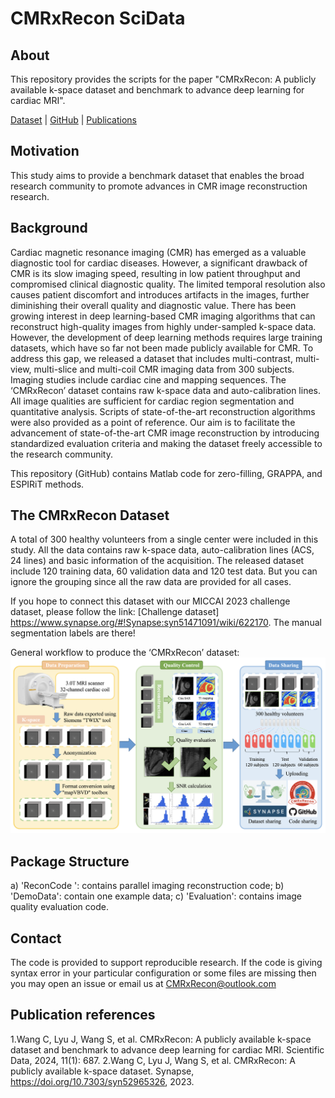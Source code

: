 # CMRxRecon SciData

## About
This repository provides the scripts for the paper "CMRxRecon: A publicly available k-space dataset and benchmark to advance deep learning for cardiac MRI".


[Dataset](https://doi.org/10.7303/syn52965326) |
[GitHub](https://github.com/CmrxRecon/CMRxRecon/) |
[Publications](#Publication-references)

## Motivation
This study aims to provide a benchmark dataset that enables the broad research community to promote advances in CMR image reconstruction research.

## Background
Cardiac magnetic resonance imaging (CMR) has emerged as a valuable diagnostic tool for cardiac diseases. However, a significant drawback of CMR is its slow imaging speed, resulting in low patient throughput and compromised clinical diagnostic quality. The limited temporal resolution also causes patient discomfort and introduces artifacts in the images, further diminishing their overall quality and diagnostic value. There has been growing interest in deep learning-based CMR imaging algorithms that can reconstruct high-quality images from highly under-sampled k-space data. However, the development of deep learning methods requires large training datasets, which have so far not been made publicly available for CMR. To address this gap, we released a dataset that includes multi-contrast, multi-view, multi-slice and multi-coil CMR imaging data from 300 subjects. Imaging studies include cardiac cine and mapping sequences. The ‘CMRxRecon’ dataset contains raw k-space data and auto-calibration lines. All image qualities are sufficient for cardiac region segmentation and quantitative analysis. Scripts of state-of-the-art reconstruction algorithms were also provided as a point of reference. Our aim is to facilitate the advancement of state-of-the-art CMR image reconstruction by introducing standardized evaluation criteria and making the dataset freely accessible to the research community.

This repository (GitHub) contains Matlab code for zero-filling, GRAPPA, and ESPIRiT methods.

## The CMRxRecon Dataset
A total of 300 healthy volunteers from a single center were included in this study.
All the data contains raw k-space data, auto-calibration lines (ACS, 24 lines) and basic information of the acquisition.
The released dataset include 120 training data, 60 validation data and 120 test data. But you can ignore the grouping since all the raw data are provided for all cases.

If you hope to connect this dataset with our MICCAI 2023 challenge dataset, please follow the link: [Challenge dataset] https://www.synapse.org/#!Synapse:syn51471091/wiki/622170.
The manual segmentation labels are there!

General workflow to produce the ‘CMRxRecon’ dataset:
![Workflow](https://github.com/CmrxRecon/CMRxRecon-SciData/blob/main/Workflow.png)


## Package Structure
a)	'ReconCode ': contains parallel imaging reconstruction code;
b)	'DemoData': contain one example data;
c)	'Evaluation': contains image quality evaluation code.


## Contact
The code is provided to support reproducible research. If the code is giving syntax error in your particular configuration or some files are missing then you may open an issue or email us at CMRxRecon@outlook.com

## Publication references
1.Wang C, Lyu J, Wang S, et al. CMRxRecon: A publicly available k-space dataset and benchmark to advance deep learning for cardiac MRI. Scientific Data, 2024, 11(1): 687.
2.Wang C, Lyu J, Wang S, et al. CMRxRecon: A publicly available k-space dataset. Synapse, https://doi.org/10.7303/syn52965326, 2023.
